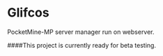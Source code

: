 # Glifcos
PocketMine-MP server manager run on webserver.

####This project is currently ready for beta testing.